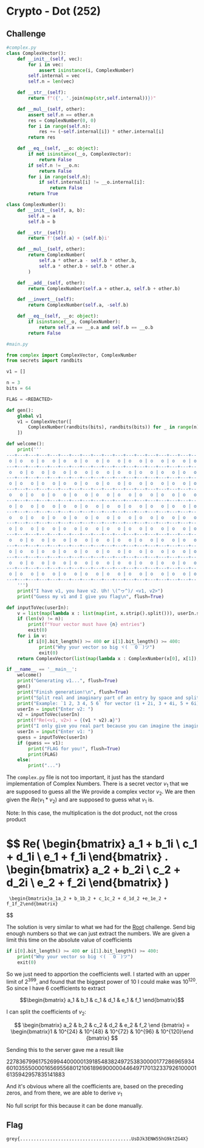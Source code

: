 # Crypto - Dot (252)

## Challenge

```python
#complex.py
class ComplexVector():
    def __init__(self, vec):
        for i in vec:
            assert isinstance(i, ComplexNumber)
        self.internal = vec
        self.n = len(vec)

    def __str__(self):
        return f"({', '.join(map(str,self.internal))})"

    def __mul__(self, other):
        assert self.n == other.n
        res = ComplexNumber(0, 0)
        for i in range(self.n):
            res += (~self.internal[i]) * other.internal[i]
        return res

    def __eq__(self, __o: object):
        if not isinstance(__o, ComplexVector):
            return False
        if self.n != __o.n:
            return False
        for i in range(self.n):
            if self.internal[i] != __o.internal[i]:
                return False
        return True

class ComplexNumber():
    def __init__(self, a, b):
        self.a = a
        self.b = b

    def __str__(self):
        return f'{self.a} + {self.b}i'

    def __mul__(self, other):
        return ComplexNumber(
            self.a * other.a - self.b * other.b,
            self.a * other.b + self.b * other.a
        )

    def __add__(self, other):
        return ComplexNumber(self.a + other.a, self.b + other.b)

    def __invert__(self):
        return ComplexNumber(self.a, -self.b)

    def __eq__(self, __o: object):
        if isinstance(__o, ComplexNumber):
            return self.a == __o.a and self.b == __o.b
        return False
```

```python
#main.py

from complex import ComplexVector, ComplexNumber
from secrets import randbits

v1 = []

n = 3
bits = 64

FLAG = <REDACTED>

def gen():
    global v1
    v1 = ComplexVector([
        ComplexNumber(randbits(bits), randbits(bits)) for _ in range(n)
    ])

def welcome():
    print('''
---+---+---+---+---+---+---+---+---+---+---+---+---+---+---+---+---+--
 o | o   o | o   o | o   o | o   o | o   o | o   o | o   o | o   o | o
---+---+---+---+---+---+---+---+---+---+---+---+---+---+---+---+---+--
 o   o | o   o | o   o | o   o | o   o | o   o | o   o | o   o | o   o
---+---+---+---+---+---+---+---+---+---+---+---+---+---+---+---+---+--
 o | o   o | o   o | o   o | o   o | o   o | o   o | o   o | o   o | o
---+---+---+---+---+---+---+---+---+---+---+---+---+---+---+---+---+--
 o   o | o   o | o   o | o   o | o   o | o   o | o   o | o   o | o   o
---+---+---+---+---+---+---+---+---+---+---+---+---+---+---+---+---+--
 o | o   o | o   o | o   o | o   o | o   o | o   o | o   o | o   o | o
---+---+---+---+---+---+---+---+---+---+---+---+---+---+---+---+---+--
 o   o | o   o | o   o | o   o | o   o | o   o | o   o | o   o | o   o
---+---+---+---+---+---+---+---+---+---+---+---+---+---+---+---+---+--
 o | o   o | o   o | o   o | o   o | o   o | o   o | o   o | o   o | o
---+---+---+---+---+---+---+---+---+---+---+---+---+---+---+---+---+--
 o   o | o   o | o   o | o   o | o   o | o   o | o   o | o   o | o   o
---+---+---+---+---+---+---+---+---+---+---+---+---+---+---+---+---+--
 o | o   o | o   o | o   o | o   o | o   o | o   o | o   o | o   o | o
---+---+---+---+---+---+---+---+---+---+---+---+---+---+---+---+---+--
 o   o | o   o | o   o | o   o | o   o | o   o | o   o | o   o | o   o
---+---+---+---+---+---+---+---+---+---+---+---+---+---+---+---+---+--
 o | o   o | o   o | o   o | o   o | o   o | o   o | o   o | o   o | o
---+---+---+---+---+---+---+---+---+---+---+---+---+---+---+---+---+--
    ''')
    print("I have v1, you have v2. Uh! \(^ヮ^)/ <v1, v2>")
    print("Guess my v1 and I give you flag\n", flush=True)

def inputToVec(userIn):
    v = list(map(lambda x : list(map(int, x.strip().split())), userIn.split(',')))
    if (len(v) != n):
        print(f"Your vector must have {n} entries")
        exit(0)
    for i in v:
        if i[0].bit_length() >= 400 or i[1].bit_length() >= 400:
            print("Why your vector so big ヾ( ￣O￣)ツ")
            exit(0)
    return ComplexVector(list(map(lambda x : ComplexNumber(x[0], x[1]), v)))

if __name__ == '__main__':
    welcome()
    print("Generating v1...", flush=True)
    gen()
    print("Finish generation!\n", flush=True)
    print("Split real and imaginary part of an entry by space and split entries by comma")
    print("Example: `1 2, 3 4, 5 6` for vector (1 + 2i, 3 + 4i, 5 + 6i)\n")
    userIn = input("Enter v2: ")
    v2 = inputToVec(userIn)
    print(f"Re(<v1, v2>) = {(v1 * v2).a}")
    print("I only give you real part because you can imagine the imaginary part (҂ `з´)\n")
    userIn = input("Enter v1: ")
    guess = inputToVec(userIn)
    if (guess == v1):
        print("FLAG for you!", flush=True)
        print(FLAG)
    else:
        print("...")

```

The `complex.py` file is not too important, it just has the standard implementation of Complex Numbers. There is a secret vector $v_1$ that we are supposed to guess all the We provide a complex vector $v_2$. We are then given the $Re(v_1 * v_2)$ and are supposed to guess what $v_1$ is.

Note: In this case, the multiplication is the dot product, not the cross product

$$
Re(
     \begin{bmatrix}
        a_1 + b_1i \\ c_1 + d_1i \\ e_1 + f_1i
     \end{bmatrix}
     .
     \begin{bmatrix}
         a_2 + b_2i \\ c_2 + d_2i \\ e_2 + f_2i
     \end{bmatrix}
)
=
     \begin{bmatrix}a_1a_2 + b_1b_2 + c_1c_2 + d_1d_2 +e_1e_2 + f_1f_2\end{bmatrix}
$$

The solution is very similar to what we had for the [Root](./root.md) challenge. Send big enough numbers so that we can just extract the numbers. We are given a limit this time on the absolute value of coefficients

```python
if i[0].bit_length() >= 400 or i[1].bit_length() >= 400:
    print("Why your vector so big ヾ( ￣O￣)ツ")
    exit(0)
```

So we just need to apportion the coefficients well. I started with an upper limit of $2^{399}$, and found that the biggest power of 10 I could make was $10^{120}$. So since I have 6 coefficients to extract

$$\begin{bmatrix} a_1 & b_1 & c_1 & d_1 &  e_1 & f_1 \end{bmatrix}$$

I can split the coefficients of $v_2$:

$$
\begin{bmatrix} a_2 & b_2 & c_2 & d_2 &  e_2 & f_2 \end
{bmatrix} = \begin{bmatrix}1  & 10^{24} & 10^{48} & 10^{72} &  10^{96} & 10^{120}\end
{bmatrix}
$$

Sending this to the server gave me a result like

$2278367996175269944000001391854838249725383000017728696593460103555000016569556801210618969000004464971701323379261000016135942957835141883$

And it's obvious where all the coefficients are, based on the preceding zeros, and from there, we are able to derive $v_1$

No full script for this because it can be done manually.

## Flag

```
grey{.........................................UsDJk3ENW55hG9ktZG4X}
```
